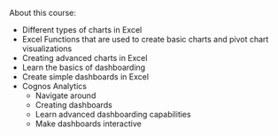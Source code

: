 About this course:

- Different types of charts in Excel
- Excel Functions that are used to create basic charts and pivot chart visualizations
- Creating advanced charts in Excel
- Learn the basics of dashboarding
- Create simple dashboards in Excel
- Cognos Analytics
  - Navigate around
  - Creating dashboards
  - Learn advanced dashboarding capabilities
  - Make dashboards interactive
